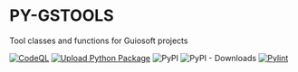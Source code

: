 # PY-GSTOOLS

Tool classes and functions for Guiosoft projects

[![CodeQL](https://github.com/guionardo/py-gstools/actions/workflows/codeql-analysis.yml/badge.svg)](https://github.com/guionardo/py-gstools/actions/workflows/codeql-analysis.yml)
[![Upload Python Package](https://github.com/guionardo/py-gstools/actions/workflows/python-publish.yml/badge.svg)](https://github.com/guionardo/py-gstools/actions/workflows/python-publish.yml)
![PyPI](https://img.shields.io/pypi/v/py-gstools)
![PyPI - Downloads](https://img.shields.io/pypi/dm/py-gstools)
[![Pylint](https://github.com/guionardo/py-gstools/actions/workflows/pylint.yml/badge.svg)](https://github.com/guionardo/py-gstools/actions/workflows/pylint.yml)